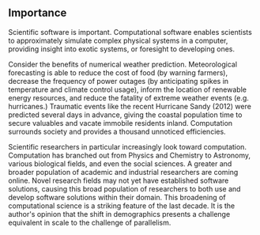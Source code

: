 
Importance
----------

Scientific software is important.  Computational software enables scientists to approximately simulate complex physical systems in a computer, providing insight into exotic systems, or foresight to developing ones.  

Consider the benefits of numerical weather prediction.  Meteorological
forecasting is able to reduce the cost of food (by warning farmers), decrease the frequency of power outages (by anticipating spikes in temperature and climate control usage), inform the location of renewable energy resources, and reduce the fatality of extreme weather events (e.g. hurricanes.)  Traumatic events like the recent Hurricane Sandy (2012) were predicted several days in advance, giving the coastal population time to secure valuables and vacate immobile residents inland.  Computation surrounds society and provides a thousand unnoticed efficiencies.

Scientific researchers in particular increasingly look toward computation.  Computation has branched out from Physics and Chemistry to Astronomy, various biological fields, and even the social sciences.  A greater and broader population of academic and industrial researchers are coming online.  Novel research fields may not yet have established software solutions, causing this broad population of researchers to both use and develop software solutions within their domain.  This broadening of computational science is a striking feature of the last decade. It is the author's opinion that the shift in demographics presents a challenge equivalent in scale to the challenge of parallelism.
